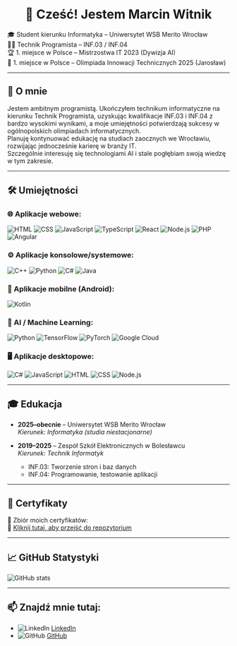 <h1 align="center">👋 Cześć! Jestem Marcin Witnik</h1>

🎓 Student kierunku Informatyka – Uniwersytet WSB Merito Wrocław  
🧑‍💻 Technik Programista – INF.03 / INF.04  
🏆 1. miejsce w Polsce – Mistrzostwa IT 2023 (Dywizja AI)  
🏅 1. miejsce w Polsce – Olimpiada Innowacji Technicznych 2025 (Jarosław)

---

## 🧠 O mnie

Jestem ambitnym programistą. Ukończyłem technikum informatyczne na kierunku Technik Programista, uzyskując kwalifikacje INF.03 i INF.04 z bardzo wysokimi wynikami, a moje umiejętności potwierdzają sukcesy w ogólnopolskich olimpiadach informatycznych.  
Planuję kontynuować edukację na studiach zaocznych we Wrocławiu, rozwijając jednocześnie karierę w branży IT.  
Szczególnie interesuję się technologiami AI i stale pogłębiam swoją wiedzę w tym zakresie.

---

## 🛠️ Umiejętności

### 🌐 Aplikacje webowe:
![HTML](https://img.shields.io/badge/HTML-E34F26?style=flat&logo=html5&logoColor=white)
![CSS](https://img.shields.io/badge/CSS-1572B6?style=flat&logo=css3&logoColor=white)
![JavaScript](https://img.shields.io/badge/JavaScript-F7DF1E?style=flat&logo=javascript&logoColor=black)
![TypeScript](https://img.shields.io/badge/TypeScript-3178C6?style=flat&logo=typescript&logoColor=white)
![React](https://img.shields.io/badge/React-61DAFB?style=flat&logo=react&logoColor=black)
![Node.js](https://img.shields.io/badge/Node.js-339933?style=flat&logo=node.js&logoColor=white)
![PHP](https://img.shields.io/badge/PHP-777BB4?style=flat&logo=php&logoColor=white)
![Angular](https://img.shields.io/badge/Angular-DD0031?style=flat&logo=angular&logoColor=white)

### ⚙️ Aplikacje konsolowe/systemowe:
![C++](https://img.shields.io/badge/C++-00599C?style=flat&logo=c%2b%2b&logoColor=white)
![Python](https://img.shields.io/badge/Python-3776AB?style=flat&logo=python&logoColor=white)
![C#](https://img.shields.io/badge/C%23-239120?style=flat&logo=c-sharp&logoColor=white)
![Java](https://img.shields.io/badge/Java-007396?style=flat&logo=java&logoColor=white)

### 📱 Aplikacje mobilne (Android):
![Kotlin](https://img.shields.io/badge/Kotlin-7F52FF?style=flat&logo=kotlin&logoColor=white)

### 🤖 AI / Machine Learning:
![Python](https://img.shields.io/badge/Python-3776AB?style=flat&logo=python&logoColor=white)
![TensorFlow](https://img.shields.io/badge/TensorFlow-FF6F00?style=flat&logo=tensorflow&logoColor=white)
![PyTorch](https://img.shields.io/badge/PyTorch-EE4C2C?style=flat&logo=pytorch&logoColor=white)
![Google Cloud](https://img.shields.io/badge/Google%20Cloud-4285F4?style=flat&logo=google-cloud&logoColor=white)

### 🖥️ Aplikacje desktopowe:
![C#](https://img.shields.io/badge/C%23-239120?style=flat&logo=c-sharp&logoColor=white)
![JavaScript](https://img.shields.io/badge/JavaScript-F7DF1E?style=flat&logo=javascript&logoColor=black)
![HTML](https://img.shields.io/badge/HTML-E34F26?style=flat&logo=html5&logoColor=white)
![CSS](https://img.shields.io/badge/CSS-1572B6?style=flat&logo=css3&logoColor=white)
![Node.js](https://img.shields.io/badge/Node.js-339933?style=flat&logo=node.js&logoColor=white)

---

## 🎓 Edukacja

- **2025–obecnie** – Uniwersytet WSB Merito Wrocław  
  _Kierunek: Informatyka (studia niestacjonarne)_

- **2019–2025** – Zespół Szkół Elektronicznych w Bolesławcu  
  _Kierunek: Technik Informatyk_  
  - INF.03: Tworzenie stron i baz danych  
  - INF.04: Programowanie, testowanie aplikacji

---

## 📜 Certyfikaty

🧾 Zbiór moich certyfikatów:  
🔗 [Kliknij tutaj, aby przejść do repozytorium](https://github.com/marcinwitnik/certificates)

---

## 📈 GitHub Statystyki

![GitHub stats](https://github-readme-stats.vercel.app/api?username=marcinwitnik&show_icons=true&theme=dark&hide_title=false)

---

## 📫 Znajdź mnie tutaj:

- <img src="https://img.icons8.com/color/20/000000/linkedin.png" alt="LinkedIn" /> [LinkedIn](https://www.linkedin.com/in/marcin-witnik-011428375/)
- <img src="https://img.icons8.com/ios-glyphs/20/000000/github.png" alt="GitHub" /> [GitHub](https://github.com/marcinwitnik)

